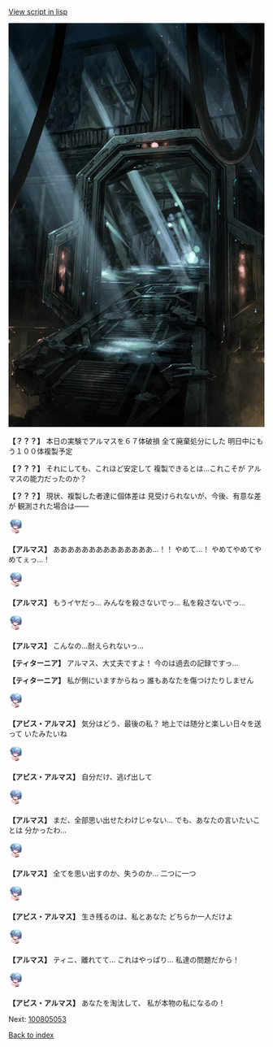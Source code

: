 [View script in lisp](../scripts/100805051.txt)

![bifrost.png](../images/backgrounds/bifrost.png)

**【？？？】**
本日の実験でアルマスを６７体破損
全て廃棄処分にした
明日中にもう１００体複製予定

**【？？？】**
それにしても、これほど安定して
複製できるとは…これこそが
アルマスの能力だったのか？

**【？？？】**
現状、複製した者達に個体差は
見受けられないが、今後、有意な差が
観測された場合は――

<img src="../images/units/3840001.png" alt="3840001.png" height="34"/>

**【アルマス】**
ああああああああああああああ…！！
やめて…！
やめてやめてやめてぇっ…！

<img src="../images/units/3840001.png" alt="3840001.png" height="34"/>

**【アルマス】**
もうイヤだっ…
みんなを殺さないでっ…
私を殺さないでっ…

<img src="../images/units/3840001.png" alt="3840001.png" height="34"/>

**【アルマス】**
こんなの…耐えられないっ…

**【ティターニア】**
アルマス、大丈夫ですよ！
今のは過去の記録ですっ…

**【ティターニア】**
私が側にいますからねっ
誰もあなたを傷つけたりしません

<img src="../images/units/3840001.png" alt="3840001.png" height="34"/>

**【アビス・アルマス】**
気分はどう、最後の私？
地上では随分と楽しい日々を送って
いたみたいね

<img src="../images/units/3840001.png" alt="3840001.png" height="34"/>

**【アビス・アルマス】**
自分だけ、逃げ出して

<img src="../images/units/3840001.png" alt="3840001.png" height="34"/>

**【アルマス】**
まだ、全部思い出せたわけじゃない…
でも、あなたの言いたいことは
分かったわ…

<img src="../images/units/3840001.png" alt="3840001.png" height="34"/>

**【アルマス】**
全てを思い出すのか、失うのか…
二つに一つ

<img src="../images/units/3840001.png" alt="3840001.png" height="34"/>

**【アビス・アルマス】**
生き残るのは、私とあなた
どちらか一人だけよ

<img src="../images/units/3840001.png" alt="3840001.png" height="34"/>

**【アルマス】**
ティニ、離れてて…
これはやっぱり…
私達の問題だから！

<img src="../images/units/3840001.png" alt="3840001.png" height="34"/>

**【アビス・アルマス】**
あなたを淘汰して、
私が本物の私になるの！

Next: [100805053](100805053.md)

[Back to index](index.md)
